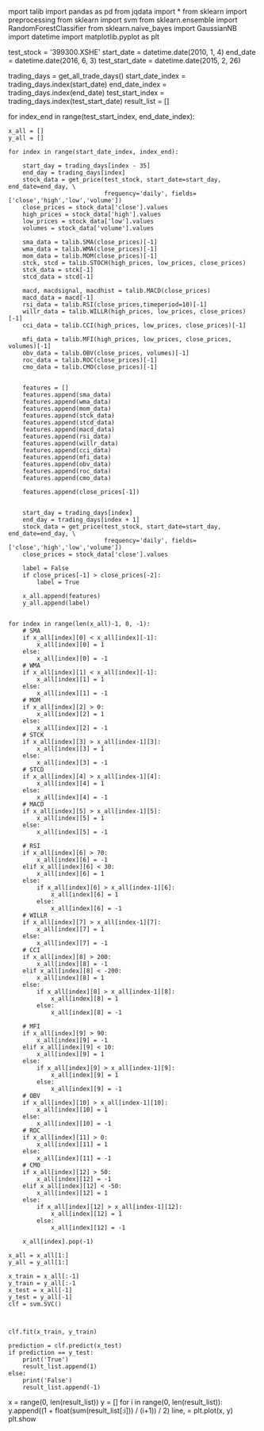 mport talib
import pandas as pd
from jqdata import *
from sklearn import preprocessing
from sklearn import svm
from sklearn.ensemble import RandomForestClassifier
from sklearn.naive_bayes import GaussianNB
import datetime
import matplotlib.pyplot as plt

test_stock = '399300.XSHE'
start_date = datetime.date(2010, 1, 4)
end_date = datetime.date(2016, 6, 3)
test_start_date = datetime.date(2015, 2, 26)

trading_days = get_all_trade_days()
start_date_index = trading_days.index(start_date)
end_date_index = trading_days.index(end_date)
test_start_index = trading_days.index(test_start_date)
result_list = []

for index_end in range(test_start_index, end_date_index):
  
    x_all = []
    y_all = []
 
    for index in range(start_date_index, index_end):
        
        start_day = trading_days[index - 35]
        end_day = trading_days[index]
        stock_data = get_price(test_stock, start_date=start_day, end_date=end_day, \
                               frequency='daily', fields=['close','high','low','volume'])
        close_prices = stock_data['close'].values
        high_prices = stock_data['high'].values
        low_prices = stock_data['low'].values
        volumes = stock_data['volume'].values
        
        sma_data = talib.SMA(close_prices)[-1]    
        wma_data = talib.WMA(close_prices)[-1]
        mom_data = talib.MOM(close_prices)[-1]
        stck, stcd = talib.STOCH(high_prices, low_prices, close_prices)
        stck_data = stck[-1]
        stcd_data = stcd[-1]

        macd, macdsignal, macdhist = talib.MACD(close_prices)
        macd_data = macd[-1]
        rsi_data = talib.RSI(close_prices,timeperiod=10)[-1]
        willr_data = talib.WILLR(high_prices, low_prices, close_prices)[-1]
        cci_data = talib.CCI(high_prices, low_prices, close_prices)[-1]
        
        mfi_data = talib.MFI(high_prices, low_prices, close_prices, volumes)[-1]
        obv_data = talib.OBV(close_prices, volumes)[-1]
        roc_data = talib.ROC(close_prices)[-1]
        cmo_data = talib.CMO(close_prices)[-1]
        
      
        features = []
        features.append(sma_data)
        features.append(wma_data)
        features.append(mom_data)
        features.append(stck_data)
        features.append(stcd_data)
        features.append(macd_data)
        features.append(rsi_data)
        features.append(willr_data)
        features.append(cci_data)
        features.append(mfi_data)
        features.append(obv_data)
        features.append(roc_data)
        features.append(cmo_data)
       
        features.append(close_prices[-1])
    
      
        start_day = trading_days[index]
        end_day = trading_days[index + 1]
        stock_data = get_price(test_stock, start_date=start_day, end_date=end_day, \
                               frequency='daily', fields=['close','high','low','volume'])
        close_prices = stock_data['close'].values
        
        label = False
        if close_prices[-1] > close_prices[-2]:
            label = True
        
        x_all.append(features)
        y_all.append(label)
        
    
    for index in range(len(x_all)-1, 0, -1):
        # SMA
        if x_all[index][0] < x_all[index][-1]:
            x_all[index][0] = 1
        else:
            x_all[index][0] = -1
        # WMA
        if x_all[index][1] < x_all[index][-1]:
            x_all[index][1] = 1
        else:
            x_all[index][1] = -1
        # MOM
        if x_all[index][2] > 0:
            x_all[index][2] = 1
        else:
            x_all[index][2] = -1
        # STCK
        if x_all[index][3] > x_all[index-1][3]:
            x_all[index][3] = 1
        else:
            x_all[index][3] = -1
        # STCD
        if x_all[index][4] > x_all[index-1][4]:
            x_all[index][4] = 1
        else:
            x_all[index][4] = -1
        # MACD
        if x_all[index][5] > x_all[index-1][5]:
            x_all[index][5] = 1
        else:
            x_all[index][5] = -1

        # RSI
        if x_all[index][6] > 70:
            x_all[index][6] = -1
        elif x_all[index][6] < 30:
            x_all[index][6] = 1
        else:
            if x_all[index][6] > x_all[index-1][6]:
                x_all[index][6] = 1
            else:
                x_all[index][6] = -1
        # WILLR
        if x_all[index][7] > x_all[index-1][7]:
            x_all[index][7] = 1
        else:
            x_all[index][7] = -1
        # CCI
        if x_all[index][8] > 200:
            x_all[index][8] = -1
        elif x_all[index][8] < -200:
            x_all[index][8] = 1
        else:
            if x_all[index][8] > x_all[index-1][8]:
                x_all[index][8] = 1
            else:
                x_all[index][8] = -1
                
        # MFI
        if x_all[index][9] > 90:
            x_all[index][9] = -1
        elif x_all[index][9] < 10:
            x_all[index][9] = 1
        else:
            if x_all[index][9] > x_all[index-1][9]:
                x_all[index][9] = 1
            else:
                x_all[index][9] = -1
        # OBV
        if x_all[index][10] > x_all[index-1][10]:
            x_all[index][10] = 1
        else:
            x_all[index][10] = -1
        # ROC
        if x_all[index][11] > 0:
            x_all[index][11] = 1
        else:
            x_all[index][11] = -1
        # CMO
        if x_all[index][12] > 50:
            x_all[index][12] = -1
        elif x_all[index][12] < -50:
            x_all[index][12] = 1
        else:
            if x_all[index][12] > x_all[index-1][12]:
                x_all[index][12] = 1
            else:
                x_all[index][12] = -1        
       
        x_all[index].pop(-1)
                
    x_all = x_all[1:]
    y_all = y_all[1:]
   
    x_train = x_all[:-1]
    y_train = y_all[:-1
    x_test = x_all[-1]
    y_test = y_all[-1]
    clf = svm.SVC()


  
    clf.fit(x_train, y_train)
  
    prediction = clf.predict(x_test)
    if prediction == y_test:
        print('True')
        result_list.append(1)
    else:
        print('False')
        result_list.append(-1)
x = range(0, len(result_list))
y = []
for i in range(0, len(result_list)):
    y.append((1 + float(sum(result_list[:i])) / (i+1)) / 2)
line, = plt.plot(x, y)
plt.show
